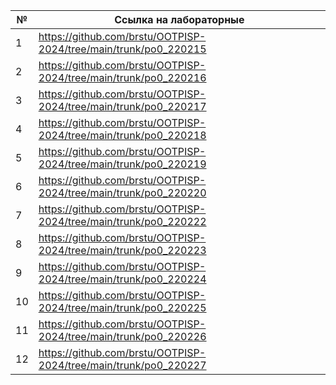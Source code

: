 | №   |   Ссылка на лабораторные |
| --- |  --- |
| 1   | https://github.com/brstu/OOTPISP-2024/tree/main/trunk/po0_220215 |
| 2   | https://github.com/brstu/OOTPISP-2024/tree/main/trunk/po0_220216 |
| 3   | https://github.com/brstu/OOTPISP-2024/tree/main/trunk/po0_220217 |
| 4   | https://github.com/brstu/OOTPISP-2024/tree/main/trunk/po0_220218 |
| 5   | https://github.com/brstu/OOTPISP-2024/tree/main/trunk/po0_220219 |
| 6   | https://github.com/brstu/OOTPISP-2024/tree/main/trunk/po0_220220 |
| 7   | https://github.com/brstu/OOTPISP-2024/tree/main/trunk/po0_220222 |
| 8   | https://github.com/brstu/OOTPISP-2024/tree/main/trunk/po0_220223 |
| 9   | https://github.com/brstu/OOTPISP-2024/tree/main/trunk/po0_220224 |
| 10  |https://github.com/brstu/OOTPISP-2024/tree/main/trunk/po0_220225 |
| 11  | https://github.com/brstu/OOTPISP-2024/tree/main/trunk/po0_220226 |
| 12  | https://github.com/brstu/OOTPISP-2024/tree/main/trunk/po0_220227 |
